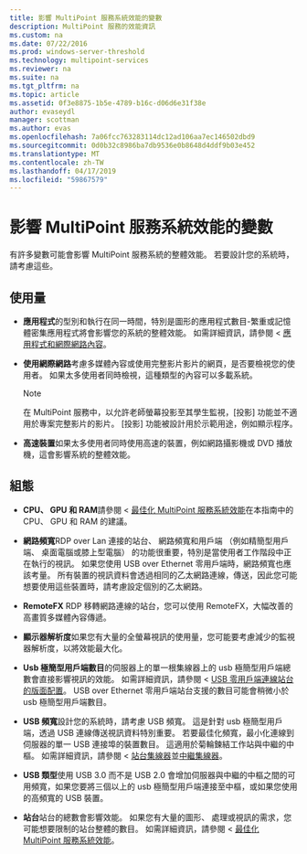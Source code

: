 ```yaml
---
title: 影響 MultiPoint 服務系統效能的變數
description: MultiPoint 服務的效能資訊
ms.custom: na
ms.date: 07/22/2016
ms.prod: windows-server-threshold
ms.technology: multipoint-services
ms.reviewer: na
ms.suite: na
ms.tgt_pltfrm: na
ms.topic: article
ms.assetid: 0f3e8875-1b5e-4789-b16c-d06d6e31f38e
author: evaseydl
manager: scottman
ms.author: evas
ms.openlocfilehash: 7a06fcc763283114dc12ad106aa7ec146502dbd9
ms.sourcegitcommit: 0d0b32c8986ba7db9536e0b8648d4ddf9b03e452
ms.translationtype: MT
ms.contentlocale: zh-TW
ms.lasthandoff: 04/17/2019
ms.locfileid: "59867579"
---
```

# <a name="variables-affecting-multipoint-services-system-performance"></a>影響 MultiPoint 服務系統效能的變數
有許多變數可能會影響 MultiPoint 服務系統的整體效能。 若要設計您的系統時，請考慮這些。  
  
## <a name="usage"></a>使用量  
  
-   **應用程式**的型別和執行在同一時間，特別是圖形的應用程式數目\-繁重或記憶體密集應用程式將會影響您的系統的整體效能。 如需詳細資訊，請參閱 <<c0> [ 應用程式和網際網路內容](hardware-and-performance-recommendations.md#applications-and-internet-content)。  
  
-   **使用網際網路**考慮多媒體內容或使用完整影片影片的網頁，是否要檢視您的使用者。 如果太多使用者同時檢視，這種類型的內容可以多載系統。  
  
    > [!NOTE]  
    > 在 MultiPoint 服務中，以允許老師螢幕投影至其學生監視，[投影] 功能並不適用於專案完整影片的影片。 [投影] 功能被設計用於示範用途，例如顯示程序。  
  
-   **高速裝置**如果太多使用者同時使用高速的裝置，例如網路攝影機或 DVD 播放機，這會影響系統的整體效能。  
  
## <a name="configuration"></a>組態  
  
-   **CPU、 GPU 和 RAM**請參閱 <<c2> [ 最佳化 MultiPoint 服務系統效能](hardware-and-performance-recommendations.md#optimize-multipoint-services-system-performance)在本指南中的 CPU、 GPU 和 RAM 的建議。  
-   **網路頻寬**RDP over Lan 連接的站台、 網路頻寬和用戶端 （例如精簡型用戶端、 桌面電腦或膝上型電腦） 的功能很重要，特別是當使用者工作階段中正在執行的視訊。 如果您使用 USB over Ethernet 零用戶端時，網路頻寬也應該考量。 所有裝置的視訊資料會透過相同的乙太網路連線，傳送，因此您可能想要使用這些裝置時，請考慮設定個別的乙太網路。  
-   **RemoteFX** RDP 移轉網路連線的站台，您可以使用 RemoteFX，大幅改善的高畫質多媒體內容傳遞。  
-   **顯示器解析度**如果您有大量的全螢幕視訊的使用量，您可能要考慮減少的監視器解析度，以將效能最大化。  
-   **Usb 極簡型用戶端數目**的伺服器上的單一根集線器上的 usb 極簡型用戶端總數會直接影響視訊的效能。 如需詳細資訊，請參閱 < [USB 零用戶端連線站台的版面配置](MultiPoint-services-Site-Planning.md#layout-for-usb-zero-client-connected-stations)。 USB over Ethernet 零用戶端站台支援的數目可能會稍微小於 usb 極簡型用戶端數目。  
-   **USB 頻寬**設計您的系統時，請考慮 USB 頻寬。  這是針對 usb 極簡型用戶端，透過 USB 連線傳送視訊資料特別重要。 若要最佳化頻寬，最小化連線到伺服器的單一 USB 連接埠的裝置數目。 這適用於菊輪鍊結工作站與中繼的中樞。 如需詳細資訊，請參閱 <<c0> [ 站台集線器](MultiPoint-services-Site-Planning.md#station-hubs)並[中繼集線器](MultiPoint-services-Site-Planning.md#intermediate-hubs)。  
  
-   **USB 類型**使用 USB 3.0 而不是 USB 2.0 會增加伺服器與中繼的中樞之間的可用頻寬，如果您要將三個以上的 usb 極簡型用戶端連接至中樞，或如果您使用的高頻寬的 USB 裝置。  
  
-   **站台**站台的總數會影響效能。 如果您有大量的圖形、 處理或視訊的需求，您可能想要限制的站台整體的數目。 如需詳細資訊，請參閱 <<c0> [ 最佳化 MultiPoint 服務系統效能](hardware-and-performance-recommendations.md#optimize-multipoint-services-system-performance)。